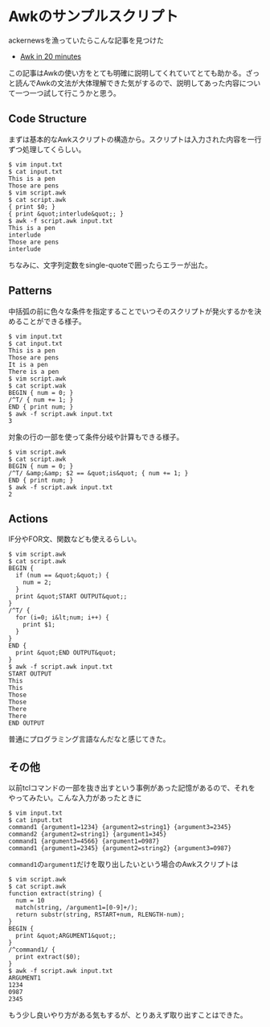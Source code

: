 # Awkのサンプルスクリプト

ackernewsを漁っていたらこんな記事を見つけた

- [Awk in 20 minutes](https://ferd.ca/awk-in-20-minutes.html)

この記事はAwkの使い方をとても明確に説明してくれていてとても助かる。ざっと読んでAwkの文法が大体理解できた気がするので、説明してあった内容について一つ一つ試して行こうかと思う。

## Code Structure

まずは基本的なAwkスクリプトの構造から。スクリプトは入力された内容を一行ずつ処理してくらしい。

```
$ vim input.txt
$ cat input.txt
This is a pen
Those are pens
$ vim script.awk
$ cat script.awk
{ print $0; }
{ print &quot;interlude&quot;; }
$ awk -f script.awk input.txt
This is a pen
interlude
Those are pens
interlude
```

ちなみに、文字列定数をsingle-quoteで囲ったらエラーが出た。

## Patterns

中括弧の前に色々な条件を指定することでいつそのスクリプトが発火するかを決めることができる様子。

```
$ vim input.txt
$ cat input.txt
This is a pen
Those are pens
It is a pen
There is a pen
$ vim script.awk
$ cat script.wak
BEGIN { num = 0; }
/^T/ { num += 1; }
END { print num; }
$ awk -f script.awk input.txt
3
```

対象の行の一部を使って条件分岐や計算もできる様子。

```
$ vim script.awk
$ cat script.awk
BEGIN { num = 0; }
/^T/ &amp;&amp; $2 == &quot;is&quot; { num += 1; }
END { print num; }
$ awk -f script.awk input.txt
2
```

## Actions

IF分やFOR文、関数なども使えるらしい。

```
$ vim script.awk
$ cat script.awk
BEGIN {
  if (num == &quot;&quot;) {
    num = 2;
  }
  print &quot;START OUTPUT&quot;;
}
/^T/ {
  for (i=0; i&lt;num; i++) {
    print $1;
  }
}
END {
  print &quot;END OUTPUT&quot;
}
$ awk -f script.awk input.txt
START OUTPUT
This
This
Those
Those
There
There
END OUTPUT
```

普通にプログラミング言語なんだなと感じてきた。

## その他

以前tclコマンドの一部を抜き出すという事例があった記憶があるので、それをやってみたい。こんな入力があったときに

```
$ vim input.txt
$ cat input.txt
command1 {argument1=1234} {argument2=string1} {argument3=2345}
command2 {argument2=string1} {argument1=345}
command1 {argument3=4566} {argument1=0987}
command1 {argument1=2345} {argument2=string2} {argument3=0987}
```

`command1`の`argument1`だけを取り出したいという場合のAwkスクリプトは

```
$ vim script.awk
$ cat script.awk
function extract(string) {
  num = 10
  match(string, /argument1=[0-9]+/);
  return substr(string, RSTART+num, RLENGTH-num);
}
BEGIN {
  print &quot;ARGUMENT1&quot;;
}
/^command1/ {
  print extract($0);
}
$ awk -f script.awk input.txt
ARGUMENT1
1234
0987
2345
```

もう少し良いやり方がある気もするが、とりあえず取り出すことはできた。
